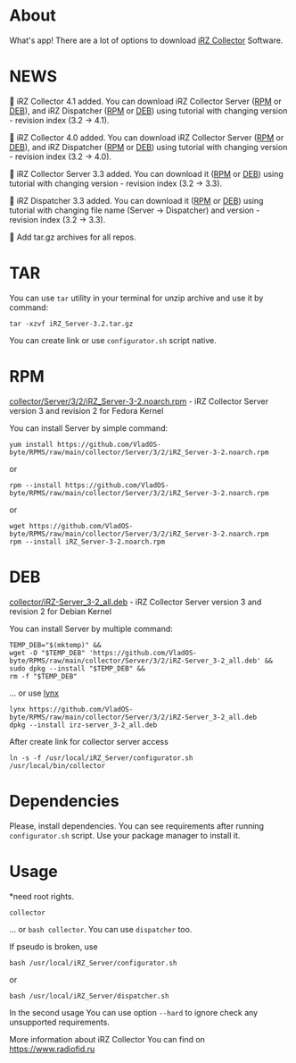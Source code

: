 # About

What's app! There are a lot of options to download [iRZ Collector](https://www.radiofid.ru/programmnoe-obespechenie/irz-collector/) Software.

# NEWS

📣 iRZ Collector 4.1 added. You can download iRZ Collector Server ([RPM](collector/Server/4/1/iRZ_Server-4-1.noarch.rpm) or [DEB](collector/Server/4/1/iRZ-Server_4-1_all.deb)), and iRZ Dispatcher ([RPM](collector/Dispatcher/4/1/iRZ_Dispatcher-4-1.noarch.rpm) or [DEB](collector/Dispatcher/4/1/iRZ-Dispatcher_4-1_all.deb)) using tutorial with changing version - revision index (3.2 -> 4.1).

📣 iRZ Collector 4.0 added. You can download iRZ Collector Server ([RPM](collector/Server/4/0/iRZ_Server-4-0.noarch.rpm) or [DEB](collector/Server/4/0/iRZ-Server_4-0_all.deb)), and iRZ Dispatcher ([RPM](collector/Dispatcher/4/0/iRZ_Dispatcher-4-0.noarch.rpm) or [DEB](collector/Dispatcher/4/0/iRZ-Dispatcher_4-0_all.deb)) using tutorial with changing version - revision index (3.2 -> 4.0).

📣 iRZ Collector Server 3.3 added. You can download it ([RPM](collector/Server/3/3/iRZ_Server-3-3.noarch.rpm) or [DEB](collector/Server/3/3/iRZ-Server_3-3_all.deb)) using tutorial with changing version - revision index (3.2 -> 3.3).

📣 iRZ Dispatcher 3.3 added. You can download it ([RPM](collector/Dispatcher/3/3/iRZ_Dispatcher-3-3.noarch.rpm) or [DEB](collector/Dispatcher/3/3/iRZ-Dispatcher_3-3_all.deb)) using tutorial with changing file name (Server -> Dispatcher) and version - revision index (3.2 -> 3.3).

📣 Add tar.gz archives for all repos.

# TAR

You can use <code>tar</code> utility in your terminal for unzip archive and use it by command:

~~~
tar -xzvf iRZ_Server-3.2.tar.gz
~~~

You can create link or use <code>configurator.sh</code> script native.

# RPM

[collector/Server/3/2/iRZ_Server-3-2.noarch.rpm](collector/Server/3/2/iRZ_Server-3-2.noarch.rpm) - iRZ Collector Server version 3 and revision 2 for Fedora Kernel

You can install Server by simple command:

~~~
yum install https://github.com/VladOS-byte/RPMS/raw/main/collector/Server/3/2/iRZ_Server-3-2.noarch.rpm
~~~

or

~~~
rpm --install https://github.com/VladOS-byte/RPMS/raw/main/collector/Server/3/2/iRZ_Server-3-2.noarch.rpm
~~~

or

~~~
wget https://github.com/VladOS-byte/RPMS/raw/main/collector/Server/3/2/iRZ_Server-3-2.noarch.rpm
rpm --install iRZ_Server-3-2.noarch.rpm
~~~

# DEB

[collector/iRZ-Server_3-2_all.deb](collector/Server/3/2/iRZ-Server_3-2_all.deb) - iRZ Collector Server version 3 and revision 2 for Debian Kernel

You can install Server by multiple command:

~~~
TEMP_DEB="$(mktemp)" &&
wget -O "$TEMP_DEB" 'https://github.com/VladOS-byte/RPMS/raw/main/collector/Server/3/2/iRZ-Server_3-2_all.deb' &&
sudo dpkg --install "$TEMP_DEB" &&
rm -f "$TEMP_DEB"
~~~

... or use [lynx](https://linux.die.net/man/1/lynx)
~~~
lynx https://github.com/VladOS-byte/RPMS/raw/main/collector/Server/3/2/iRZ-Server_3-2_all.deb
dpkg --install irz-server_3-2_all.deb
~~~

After create link for collector server access
~~~
ln -s -f /usr/local/iRZ_Server/configurator.sh /usr/local/bin/collector
~~~

# Dependencies
Please, install dependencies.
You can see requirements after running <code>configurator.sh</code> script.
Use your package manager to install it.

# Usage
*need root rights.

~~~
collector
~~~ 

... or <code>bash collector</code>. You can use <code>dispatcher</code> too.

If pseudo is broken, use
~~~
bash /usr/local/iRZ_Server/configurator.sh
~~~
or
~~~
bash /usr/local/iRZ_Server/dispatcher.sh
~~~

In the second usage You can use option <code>--hard</code> to ignore check any unsupported requirements.

More information about iRZ Collector You can find on https://www.radiofid.ru

